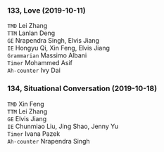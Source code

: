 ### 133, Love (2019-10-11)
`TMD` Lei Zhang   
`TTM` Lanlan Deng   
`GE`  Nrapendra Singh, Elvis Jiang   
`IE` Hongyu Qi, Xin Feng, Elvis Jiang         
`Grammarian` Massimo Albani    
`Timer` Mohammed Asif    
`Ah-counter` Ivy Dai   

### 134, Situational Conversation (2019-10-18)
`TMD` Xin Feng   
`TTM` Lei Zhang   
`GE`  Elvis Jiang   
`IE` Chunmiao Liu, Jing Shao, Jenny Yu       
`Timer` Ivana Pazek    
`Ah-counter` Nrapendra Singh  
